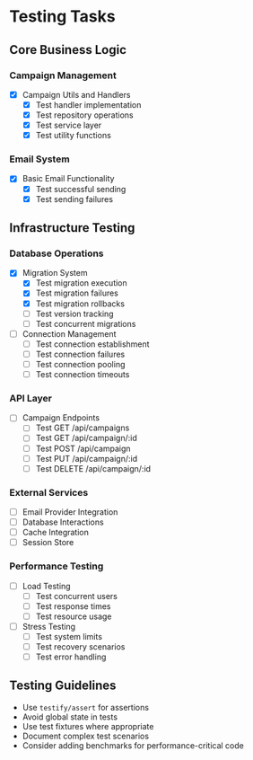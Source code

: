 # Testing Tasks

## Core Business Logic
### Campaign Management
- [x] Campaign Utils and Handlers
  - [x] Test handler implementation
  - [x] Test repository operations
  - [x] Test service layer
  - [x] Test utility functions

### Email System
- [x] Basic Email Functionality
  - [x] Test successful sending
  - [x] Test sending failures

## Infrastructure Testing
### Database Operations
- [x] Migration System
  - [x] Test migration execution
  - [x] Test migration failures
  - [x] Test migration rollbacks
  - [ ] Test version tracking
  - [ ] Test concurrent migrations

- [ ] Connection Management
  - [ ] Test connection establishment
  - [ ] Test connection failures
  - [ ] Test connection pooling
  - [ ] Test connection timeouts

### API Layer
- [ ] Campaign Endpoints
  - [ ] Test GET /api/campaigns
  - [ ] Test GET /api/campaign/:id
  - [ ] Test POST /api/campaign
  - [ ] Test PUT /api/campaign/:id
  - [ ] Test DELETE /api/campaign/:id

### External Services
- [ ] Email Provider Integration
- [ ] Database Interactions
- [ ] Cache Integration
- [ ] Session Store

### Performance Testing
- [ ] Load Testing
  - [ ] Test concurrent users
  - [ ] Test response times
  - [ ] Test resource usage

- [ ] Stress Testing
  - [ ] Test system limits
  - [ ] Test recovery scenarios
  - [ ] Test error handling

## Testing Guidelines
- Use `testify/assert` for assertions
- Avoid global state in tests
- Use test fixtures where appropriate
- Document complex test scenarios
- Consider adding benchmarks for performance-critical code

